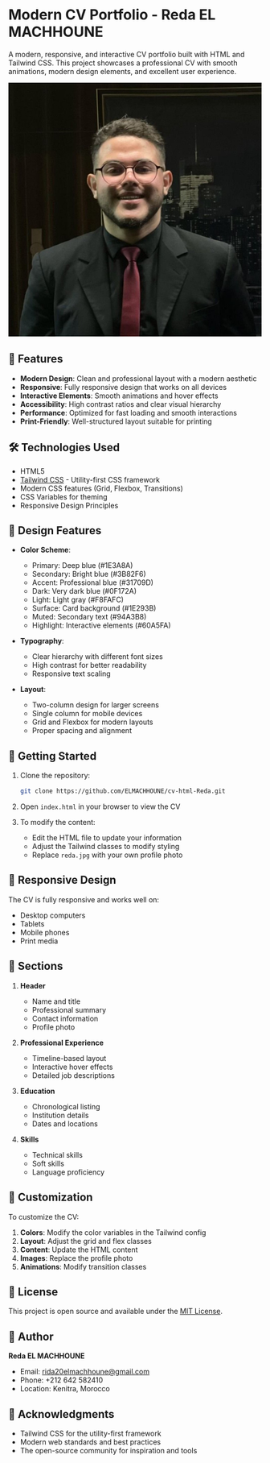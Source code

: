 # Modern CV Portfolio - Reda EL MACHHOUNE

A modern, responsive, and interactive CV portfolio built with HTML and Tailwind CSS. This project showcases a professional CV with smooth animations, modern design elements, and excellent user experience.

![CV Preview](reda.jpg)

## 🌟 Features

- **Modern Design**: Clean and professional layout with a modern aesthetic
- **Responsive**: Fully responsive design that works on all devices
- **Interactive Elements**: Smooth animations and hover effects
- **Accessibility**: High contrast ratios and clear visual hierarchy
- **Performance**: Optimized for fast loading and smooth interactions
- **Print-Friendly**: Well-structured layout suitable for printing

## 🛠️ Technologies Used

- HTML5
- [Tailwind CSS](https://tailwindcss.com/) - Utility-first CSS framework
- Modern CSS features (Grid, Flexbox, Transitions)
- CSS Variables for theming
- Responsive Design Principles

## 🎨 Design Features

- **Color Scheme**:

  - Primary: Deep blue (#1E3A8A)
  - Secondary: Bright blue (#3B82F6)
  - Accent: Professional blue (#31709D)
  - Dark: Very dark blue (#0F172A)
  - Light: Light gray (#F8FAFC)
  - Surface: Card background (#1E293B)
  - Muted: Secondary text (#94A3B8)
  - Highlight: Interactive elements (#60A5FA)

- **Typography**:

  - Clear hierarchy with different font sizes
  - High contrast for better readability
  - Responsive text scaling

- **Layout**:
  - Two-column design for larger screens
  - Single column for mobile devices
  - Grid and Flexbox for modern layouts
  - Proper spacing and alignment

## 🚀 Getting Started

1. Clone the repository:

   ```bash
   git clone https://github.com/ELMACHHOUNE/cv-html-Reda.git
   ```

2. Open `index.html` in your browser to view the CV

3. To modify the content:
   - Edit the HTML file to update your information
   - Adjust the Tailwind classes to modify styling
   - Replace `reda.jpg` with your own profile photo

## 📱 Responsive Design

The CV is fully responsive and works well on:

- Desktop computers
- Tablets
- Mobile phones
- Print media

## 🎯 Sections

1. **Header**

   - Name and title
   - Professional summary
   - Contact information
   - Profile photo

2. **Professional Experience**

   - Timeline-based layout
   - Interactive hover effects
   - Detailed job descriptions

3. **Education**

   - Chronological listing
   - Institution details
   - Dates and locations

4. **Skills**
   - Technical skills
   - Soft skills
   - Language proficiency

## 🎨 Customization

To customize the CV:

1. **Colors**: Modify the color variables in the Tailwind config
2. **Layout**: Adjust the grid and flex classes
3. **Content**: Update the HTML content
4. **Images**: Replace the profile photo
5. **Animations**: Modify transition classes

## 📄 License

This project is open source and available under the [MIT License](LICENSE).

## 👤 Author

**Reda EL MACHHOUNE**

- Email: rida20elmachhoune@gmail.com
- Phone: +212 642 582410
- Location: Kenitra, Morocco

## 🙏 Acknowledgments

- Tailwind CSS for the utility-first framework
- Modern web standards and best practices
- The open-source community for inspiration and tools
